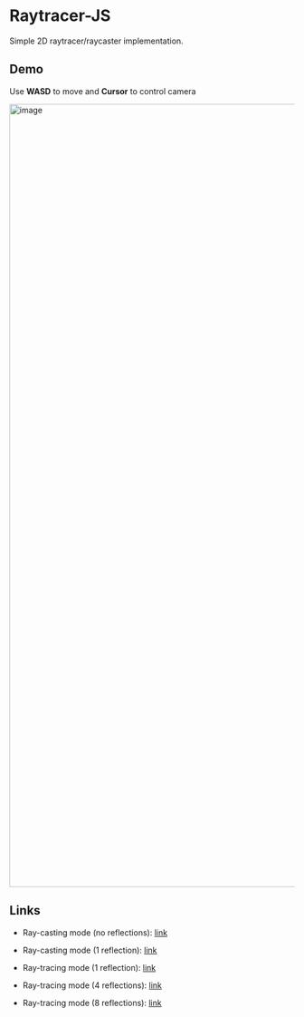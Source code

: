 # Raytracer-JS
Simple 2D raytracer/raycaster implementation.

## Demo

Use **WASD** to move and **Cursor** to control camera

<img width="1382" alt="image" src="https://github.com/DrA1ex/raytracer-js/assets/1194059/8bbc38b2-2321-4f1d-a7db-d60f66aca466">

## Links
- Ray-casting mode (no reflections): [link](https://dra1ex.github.io/raytracer-js/?reflection_count=0)
- Ray-casting mode (1 reflection): [link](https://dra1ex.github.io/raytracer-js/?reflection_count=1)

- Ray-tracing mode (1 reflection): [link](https://dra1ex.github.io/raytracer-js/?accumulate_light=true&reflection_spread=30)
- Ray-tracing mode (4 reflections): [link](https://dra1ex.github.io/raytracer-js/?accumulate_light=true&trace_steps=100&reflection_count=4&reflection_sub_step_count=2&reflection_spread=30&reflection_energy_loss=0.2)
- Ray-tracing mode (8 reflections): [link](https://dra1ex.github.io/raytracer-js/?accumulate_light=true&trace_steps=50&reflection_count=8&reflection_sub_step_count=2&reflection_spread=30&reflection_energy_loss=0.3)

